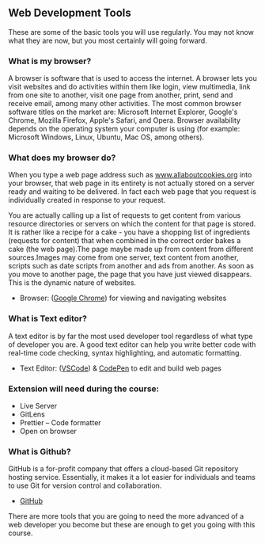 ## Web Development Tools

These are some of the basic tools you will use regularly. You may not know what they are now, but you most certainly will going forward.

### What is my browser?

A browser is software that is used to access the internet. A browser lets you visit websites and do activities within them like login, view multimedia, link from one site to another, visit one page from another, print, send and receive email, among many other activities. The most common browser software titles on the market are: Microsoft Internet Explorer, Google's Chrome, Mozilla Firefox, Apple's Safari, and Opera. Browser availability depends on the operating system your computer is using (for example: Microsoft Windows, Linux, Ubuntu, Mac OS, among others).

### What does my browser do?

When you type a web page address such as www.allaboutcookies.org into your browser, that web page in its entirety is not actually stored on a server ready and waiting to be delivered. In fact each web page that you request is individually created in response to your request.

You are actually calling up a list of requests to get content from various resource directories or servers on which the content for that page is stored. It is rather like a recipe for a cake - you have a shopping list of ingredients (requests for content) that when combined in the correct order bakes a cake (the web page).The page maybe made up from content from different sources.Images may come from one server, text content from another, scripts such as date scripts from another and ads from another. As soon as you move to another page, the page that you have just viewed disappears. This is the dynamic nature of websites.

- Browser: ([Google Chrome](https://www.google.com/chrome/)) for viewing and navigating websites

### What is Text editor?

A text editor is by far the most used developer tool regardless of what type of developer you are. A good text editor can help you write better code with real-time code checking, syntax highlighting, and automatic formatting.

- Text Editor: ([VSCode](https://code.visualstudio.com/download)) & [CodePen](https://codepen.io/) to edit and build web pages


### Extension will need during the course:
- Live Server
- GitLens
- Prettier – Code formatter
- Open on browser

### What is Github?
GitHub is a for-profit company that offers a cloud-based Git repository hosting service. Essentially, it makes it a lot easier for individuals and teams to use Git for version control and collaboration.

- [GitHub](https://github.com/) 


There are more tools that you are going to need the more advanced of a web developer you become but these are enough to get you going with this course.

